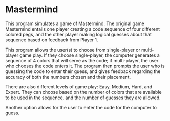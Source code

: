 # Mastermind
This program simulates a game of Mastermind. The original game Mastermind entails one player creating a code sequence of four different colored pegs, and the other player making logical guesses about that sequence based on feedback from Player 1. 

This program allows the user(s) to choose from single-player or multi-player game play. If they choose single-player, the computer generates a sequence of 4 colors that will serve as the code; if multi-player, the user who chooses the code enters it. The program then prompts the user who is guessing the code to enter their guess, and gives feedback regarding the accuracy of both the numbers chosen and their placement. 

There are also different levels of game play: Easy, Medium, Hard, and Expert. They can choose based on the number of colors that are available to be used in the sequence, and the number of guesses they are allowed.

Another option allows for the user to enter the code for the computer to guess.
